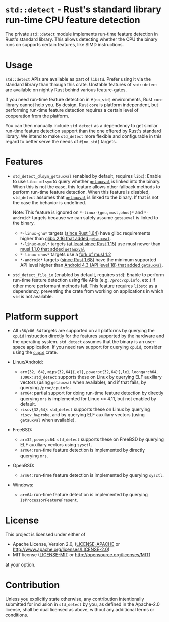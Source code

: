 `std::detect` - Rust's standard library run-time CPU feature detection
=======

The private `std::detect` module implements run-time feature detection in Rust's
standard library. This allows detecting whether the CPU the binary runs on
supports certain features, like SIMD instructions.

# Usage

`std::detect` APIs are available as part of `libstd`. Prefer using it via the
standard library than through this crate. Unstable features of `std::detect` are
available on nightly Rust behind various feature-gates.

If you need run-time feature detection in `#[no_std]` environments, Rust `core`
library cannot help you. By design, Rust `core` is platform independent, but
performing run-time feature detection requires a certain level of cooperation
from the platform.

You can then manually include `std_detect` as a dependency to get similar
run-time feature detection support than the one offered by Rust's standard
library. We intend to make `std_detect` more flexible and configurable in this
regard to better serve the needs of `#[no_std]` targets.

# Features

* `std_detect_dlsym_getauxval` (enabled by default, requires `libc`): Enable to
use `libc::dlsym` to query whether [`getauxval`] is linked into the binary. When
this is not the case, this feature allows other fallback methods to perform
run-time feature detection. When this feature is disabled, `std_detect` assumes
that [`getauxval`] is linked to the binary. If that is not the case the behavior
is undefined.

  Note: This feature is ignored on `*-linux-{gnu,musl,ohos}*` and `*-android*` targets
  because we can safely assume `getauxval` is linked to the binary.
  * `*-linux-gnu*` targets ([since Rust 1.64](https://blog.rust-lang.org/2022/08/01/Increasing-glibc-kernel-requirements.html))
    have glibc requirements higher than [glibc 2.16 that added `getauxval`](https://sourceware.org/legacy-ml/libc-announce/2012/msg00000.html).
  * `*-linux-musl*` targets ([at least since Rust 1.15](https://github.com/rust-lang/rust/blob/1.15.0/src/ci/docker/x86_64-musl/build-musl.sh#L15))
    use musl newer than [musl 1.1.0 that added `getauxval`](https://git.musl-libc.org/cgit/musl/tree/WHATSNEW?h=v1.1.0#n1197)
  * `*-linux-ohos*` targets use a [fork of musl 1.2](https://gitee.com/openharmony/docs/blob/master/en/application-dev/reference/native-lib/musl.md)
  * `*-android*` targets ([since Rust 1.68](https://blog.rust-lang.org/2023/01/09/android-ndk-update-r25.html))
    have the minimum supported API level higher than [Android 4.3 (API level 18) that added `getauxval`](https://github.com/aosp-mirror/platform_bionic/blob/d3ebc2f7c49a9893b114124d4a6b315f3a328764/libc/include/sys/auxv.h#L49).

* `std_detect_file_io` (enabled by default, requires `std`): Enable to perform run-time feature
detection using file APIs (e.g. `/proc/cpuinfo`, etc.) if other more performant
methods fail. This feature requires `libstd` as a dependency, preventing the
crate from working on applications in which `std` is not available.

[`getauxval`]: https://man7.org/linux/man-pages/man3/getauxval.3.html

# Platform support

* All `x86`/`x86_64` targets are supported on all platforms by querying the
  `cpuid` instruction directly for the features supported by the hardware and
  the operating system. `std_detect` assumes that the binary is an user-space
  application. If you need raw support for querying `cpuid`, consider using the
  [`cupid`](https://crates.io/crates/cupid) crate.

* Linux/Android:
  * `arm{32, 64}`, `mips{32,64}{,el}`, `powerpc{32,64}{,le}`, `loongarch64`, `s390x`:
    `std_detect` supports these on Linux by querying ELF auxiliary vectors (using `getauxval`
    when available), and if that fails, by querying `/proc/cpuinfo`.
  * `arm64`: partial support for doing run-time feature detection by directly
    querying `mrs` is implemented for Linux >= 4.11, but not enabled by default.
  * `riscv{32,64}`:
    `std_detect` supports these on Linux by querying `riscv_hwprobe`, and
    by querying ELF auxiliary vectors (using `getauxval` when available).

* FreeBSD:
  * `arm32`, `powerpc64`: `std_detect` supports these on FreeBSD by querying ELF
    auxiliary vectors using `sysctl`.
  * `arm64`: run-time feature detection is implemented by directly querying `mrs`.

* OpenBSD:
  * `arm64`: run-time feature detection is implemented by querying `sysctl`.

* Windows:
  * `arm64`: run-time feature detection is implemented by querying `IsProcessorFeaturePresent`.

# License

This project is licensed under either of

 * Apache License, Version 2.0, ([LICENSE-APACHE](LICENSE-APACHE) or
   http://www.apache.org/licenses/LICENSE-2.0)
 * MIT license ([LICENSE-MIT](LICENSE-MIT) or
   http://opensource.org/licenses/MIT)

at your option.

# Contribution

Unless you explicitly state otherwise, any contribution intentionally submitted
for inclusion in `std_detect` by you, as defined in the Apache-2.0 license,
shall be dual licensed as above, without any additional terms or conditions.
